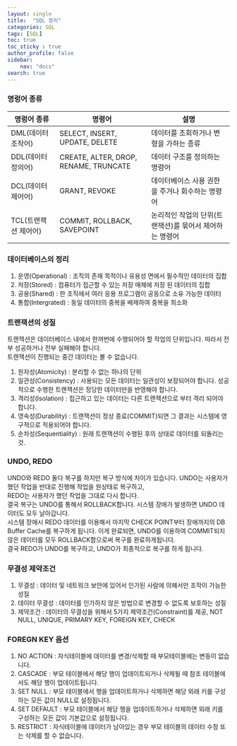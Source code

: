 ```yaml
---
layout: single
title:  "SQL 정리"
categories: SQL
tags: [SQL]
toc: true
toc_sticky : true
author_profile: false
sidebar:
    nav: "docs"
search: true
---
```


### 명렁어 종류

|명렁어 종류  |명령어  |설명 |
|--|--|--|
|DML(데이터 조작어)  |SELECT, INSERT, UPDATE, DELETE  |데이터를 조회하거나 변형을 가하는 종류
|DDL(데이터 정의어) |CREATE, ALTER, DROP, RENAME, TRUNCATE|데이터 구조를 정의하는 명령어
DCL(데이터 제어어) |GRANT, REVOKE |데이터베이스 사용 권한을 주거나 회수하는 명령어
TCL(트랜잭션 제어어) |COMMIT, ROLLBACK, SAVEPOINT |논리적인 작업의 단위(트랜잭션)를 묶어서 제어하는 명령어

### 데이터베이스의 정리
1. 운영(Operational) : 조직의 존재 목적이나 유용성 면에서 필수적인 데이터의 집합
2. 저장(Stored) : 컴퓨터가 접근할 수 있는 저장 매체에 저장 된 데이터의 집합
3. 공용(Shared) : 한 조직에서 여러 응용 프로그램이 공동으로 소유 가능한 데이터
4. 통합(Intergrated) : 동일 데이터의 중복을 배제하여 중복을 최소화

### 트랜잭션의 성질
트랜잭션은 데이터베이스 내에서 한꺼번에 수행되어야 할 작업의 단위입니다. 따라서 전부 성공하거나 전부 실패해야 합니다.  
트랜잭션이 진행되는 중간 데이터는 볼 수 없습니다.

1. 원자성(Atomicity) : 분리할 수 없는 하나의 단위
2. 일관성(Consistency) : 사용되는 모든 데이터는 일관성이 보장되어야 합니다. 성공적으로 수행한 트랜잭션은 정당한 데이터만을 반영해야 합니다.
3. 격리성(Isolation) : 접근하고 있는 데이터는 다른 트랜잭션으로 부터 격리 되어야 합니다.
4. 영속성(Durability) : 트랜잭션이 정상 종료(COMMIT)되면 그 결과는 시스템에 영구적으로 적용되어야 합니다.
5. 순차성(Sequentiality) : 원래 트랜잭션이 수행된 후의 상태로 데이터를 되돌리는 것.

### UNDO, REDO
UNDO와 REDO 둘다 복구를 하지만 복구 방식에 차이가 있습니다. UNDO는 사용자가 했던 작업을 반대로 진행해 작업을 원상태로 복구하고,  
REDO는 사용자가 했던 작업을 그대로 다시 합니다.  
결국 복구는 UNDO를 통해서 ROLLBACK합니다. 시스템 장애가 발생하면 UNDO 데이터도 모두 날아갑니다.  
시스템 장애시 REDO 데이터를 이용해서 마지막 CHECK POINT부터 장애까지의 DB Buffer Cache를 복구하게 됩니다. 
이게 완료되면, UNDO를 이용하여 COMMIT되지 않은 데이터를 모두 ROLLBACK함으로써 복구를 완료하게됩니다.  
결국 REDO가 UNDO를 복구하고, UNDO가 최종적으로 복구를 하게 됩니다.

### 무결성 제약조건
1. 무결성 : 데이터 및 네트워크 보안에 있어서 인가된 사람에 의해서만 조작이 가능한 성질
2. 데이터 무결성 : 데이터를 인가하지 않은 방법으로 변경할 수 없도록 보호하는 성질
3. 제약조건 : 데이터의 무결성을 위해서 5가지 제약조건(Constraint)를 제공, NOT NULL, UNIQUE, PRIMARY KEY, FOREIGN KEY, CHECK

### FOREGN KEY 옵션
1. NO ACTION : 자식테이블에 데이터를 변경/삭제할 때 부모테이블에는 변동이 없습니다.
2. CASCADE : 부모 테이블에서 해당 행이 업데이트되거나 삭제될 때 참조 테이블에서도 해당 행이 업데이트됩니다.
3. SET NULL : 부모 테이블에서 행을 업데이트하거나 삭제하면 해당 외래 키를 구성하는 모든 값이 NULL로 설정됩니다.
4. SET DEFAULT : 부모 테이블에서 해당 행을 업데이트하거나 삭제하면 외래 키를 구성하는 모든 값이 기본값으로 설정됩니다.
5. RESTRICT : 자식테이블에 데이터가 남아있는 경우 부모 테이블의 데이터 수정 또는 삭제를 할 수 없습니다.
